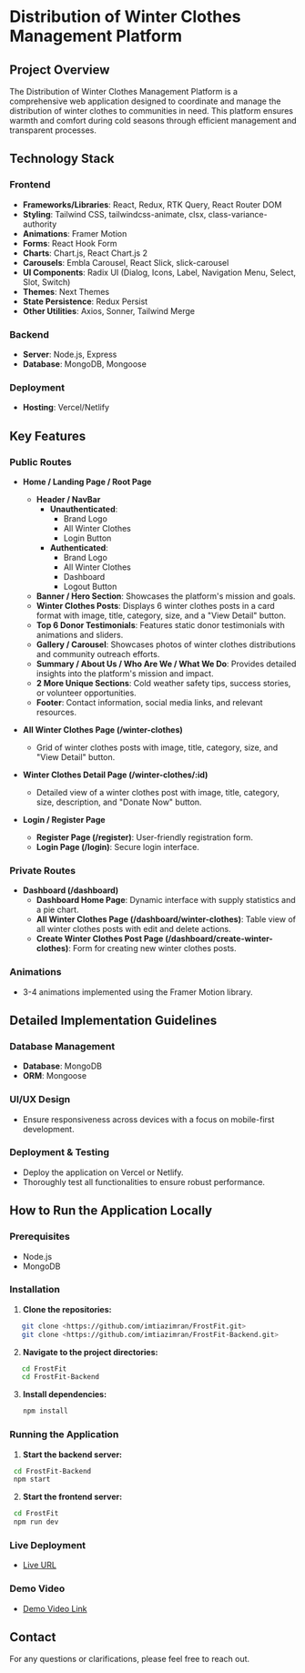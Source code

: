 
# Distribution of Winter Clothes Management Platform

## Project Overview

The Distribution of Winter Clothes Management Platform is a comprehensive web application designed to coordinate and manage the distribution of winter clothes to communities in need. This platform ensures warmth and comfort during cold seasons through efficient management and transparent processes.

## Technology Stack

### Frontend

- **Frameworks/Libraries**: React, Redux, RTK Query, React Router DOM
- **Styling**: Tailwind CSS, tailwindcss-animate, clsx, class-variance-authority
- **Animations**: Framer Motion
- **Forms**: React Hook Form
- **Charts**: Chart.js, React Chart.js 2
- **Carousels**: Embla Carousel, React Slick, slick-carousel
- **UI Components**: Radix UI (Dialog, Icons, Label, Navigation Menu, Select, Slot, Switch)
- **Themes**: Next Themes
- **State Persistence**: Redux Persist
- **Other Utilities**: Axios, Sonner, Tailwind Merge

### Backend

- **Server**: Node.js, Express
- **Database**: MongoDB, Mongoose

### Deployment

- **Hosting**: Vercel/Netlify

## Key Features

### Public Routes

- **Home / Landing Page / Root Page**
  - **Header / NavBar**
    - **Unauthenticated**:
      - Brand Logo
      - All Winter Clothes
      - Login Button
    - **Authenticated**:
      - Brand Logo
      - All Winter Clothes
      - Dashboard
      - Logout Button
  - **Banner / Hero Section**: Showcases the platform's mission and goals.
  - **Winter Clothes Posts**: Displays 6 winter clothes posts in a card format with image, title, category, size, and a "View Detail" button.
  - **Top 6 Donor Testimonials**: Features static donor testimonials with animations and sliders.
  - **Gallery / Carousel**: Showcases photos of winter clothes distributions and community outreach efforts.
  - **Summary / About Us / Who Are We / What We Do**: Provides detailed insights into the platform's mission and impact.
  - **2 More Unique Sections**: Cold weather safety tips, success stories, or volunteer opportunities.
  - **Footer**: Contact information, social media links, and relevant resources.

- **All Winter Clothes Page (/winter-clothes)**
  - Grid of winter clothes posts with image, title, category, size, and "View Detail" button.

- **Winter Clothes Detail Page (/winter-clothes/:id)**
  - Detailed view of a winter clothes post with image, title, category, size, description, and "Donate Now" button.

- **Login / Register Page**
  - **Register Page (/register)**: User-friendly registration form.
  - **Login Page (/login)**: Secure login interface.

### Private Routes

- **Dashboard (/dashboard)**
  - **Dashboard Home Page**: Dynamic interface with supply statistics and a pie chart.
  - **All Winter Clothes Page (/dashboard/winter-clothes)**: Table view of all winter clothes posts with edit and delete actions.
  - **Create Winter Clothes Post Page (/dashboard/create-winter-clothes)**: Form for creating new winter clothes posts.

### Animations

- 3-4 animations implemented using the Framer Motion library.

## Detailed Implementation Guidelines

### Database Management

- **Database**: MongoDB
- **ORM**: Mongoose

### UI/UX Design

- Ensure responsiveness across devices with a focus on mobile-first development.

### Deployment & Testing

- Deploy the application on Vercel or Netlify.
- Thoroughly test all functionalities to ensure robust performance.


## How to Run the Application Locally

### Prerequisites

- Node.js
- MongoDB

### Installation

1. **Clone the repositories:**

```bash
   git clone <https://github.com/imtiazimran/FrostFit.git>
   git clone <https://github.com/imtiazimran/FrostFit-Backend.git>
   ```

2. **Navigate to the project directories:**

```bash
   cd FrostFit
   cd FrostFit-Backend
   ```

3. **Install dependencies:**

   ```bash
   npm install
   ```

### Running the Application

1. **Start the backend server:**

  ```bash
   cd FrostFit-Backend
   npm start
  ```

2. **Start the frontend server:**

  ```bash
   cd FrostFit
   npm run dev
   ```

### Live Deployment

- [Live URL](https://frost-fit.vercel.app/)

### Demo Video

- [Demo Video Link](https://drive.google.com/file/d/1fZS8ZzZUMbyL6Z836b32LgxVEJHEzIwW/view)

## Contact

For any questions or clarifications, please feel free to reach out.



